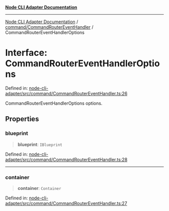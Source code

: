 [**Node CLI Adapter Documentation**](../../../README.md)

***

[Node CLI Adapter Documentation](../../../README.md) / [command/CommandRouterEventHandler](../README.md) / CommandRouterEventHandlerOptions

# Interface: CommandRouterEventHandlerOptions

Defined in: [node-cli-adapter/src/command/CommandRouterEventHandler.ts:26](https://github.com/stonemjs/node-cli-adapter/blob/942602ba5f120245f6f1f4ea802cbd5e86b9d774/src/command/CommandRouterEventHandler.ts#L26)

CommandRouterEventHandlerOptions options.

## Properties

### blueprint

> **blueprint**: `IBlueprint`

Defined in: [node-cli-adapter/src/command/CommandRouterEventHandler.ts:28](https://github.com/stonemjs/node-cli-adapter/blob/942602ba5f120245f6f1f4ea802cbd5e86b9d774/src/command/CommandRouterEventHandler.ts#L28)

***

### container

> **container**: `Container`

Defined in: [node-cli-adapter/src/command/CommandRouterEventHandler.ts:27](https://github.com/stonemjs/node-cli-adapter/blob/942602ba5f120245f6f1f4ea802cbd5e86b9d774/src/command/CommandRouterEventHandler.ts#L27)
